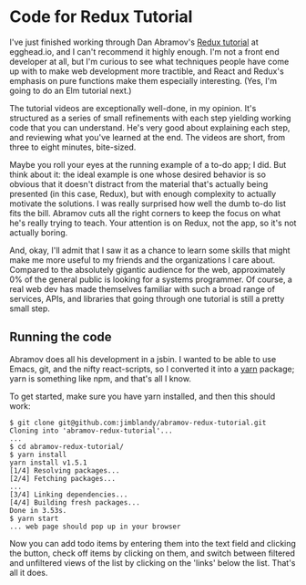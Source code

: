 # Code for Redux Tutorial

I've just finished working through Dan Abramov's [Redux tutorial][tut] at egghead.io,
and I can't recommend it highly enough. I'm not a front end developer at all,
but I'm curious to see what techniques people have come up with to make web
development more tractible, and React and Redux's emphasis on pure functions
make them especially interesting. (Yes, I'm going to do an Elm tutorial next.)

The tutorial videos are exceptionally well-done, in my opinion. It's structured
as a series of small refinements with each step yielding working code that you
can understand. He's very good about explaining each step, and reviewing what
you've learned at the end. The videos are short, from three to eight minutes,
bite-sized.

Maybe you roll your eyes at the running example of a to-do app; I did. But think
about it: the ideal example is one whose desired behavior is so obvious that it
doesn't distract from the material that's actually being presented (in this
case, Redux), but with enough complexity to actually motivate the solutions. I
was really surprised how well the dumb to-do list fits the bill. Abramov cuts
all the right corners to keep the focus on what he's really trying to teach.
Your attention is on Redux, not the app, so it's not actually boring.

And, okay, I'll admit that I saw it as a chance to learn some skills that might
make me more useful to my friends and the organizations I care about. Compared
to the absolutely gigantic audience for the web, approximately 0% of the general
public is looking for a systems programmer. Of course, a real web dev has made
themselves familiar with such a broad range of services, APIs, and libraries
that going through one tutorial is still a pretty small step.

## Running the code

Abramov does all his development in a jsbin. I wanted to be able to use Emacs,
git, and the nifty react-scripts, so I converted it into a [yarn] package; yarn
is something like npm, and that's all I know.

To get started, make sure you have yarn installed, and then this should work:

    $ git clone git@github.com:jimblandy/abramov-redux-tutorial.git
    Cloning into 'abramov-redux-tutorial'...
    ...
    $ cd abramov-redux-tutorial/
    $ yarn install
    yarn install v1.5.1
    [1/4] Resolving packages...
    [2/4] Fetching packages...
    ...
    [3/4] Linking dependencies...
    [4/4] Building fresh packages...
    Done in 3.53s.
    $ yarn start
    ... web page should pop up in your browser

Now you can add todo items by entering them into the text field and clicking the
button, check off items by clicking on them, and switch between filtered and
unfiltered views of the list by clicking on the 'links' below the list. That's
all it does.

[tut]: https://egghead.io/courses/getting-started-with-redux
[yarn]: https://yarnpkg.com/en/
